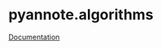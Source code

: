 pyannote.algorithms
===================

[Documentation](http://nbviewer.ipython.org/github/hbredin/pyannote-algorithms/blob/develop/doc/index.ipynb)